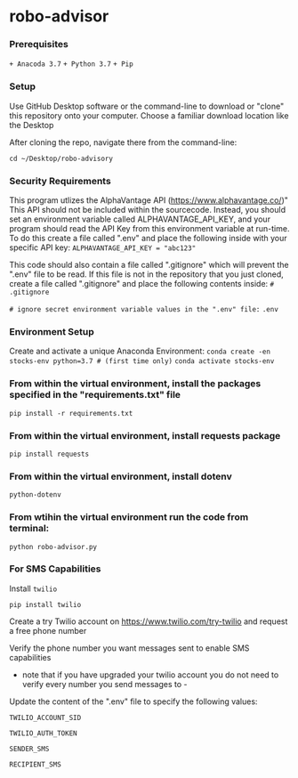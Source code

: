 # robo-advisor

### Prerequisites
`+ Anacoda 3.7`
`+ Python 3.7`
`+ Pip`

### Setup
Use GitHub Desktop software or the command-line to download or "clone" this repository onto your computer. Choose a familiar download location like the Desktop


After cloning the repo, navigate there from the command-line:

` cd ~/Desktop/robo-advisory `

### Security Requirements
This program utlizes the AlphaVantage API (https://www.alphavantage.co/)"
This API should not be included within the sourcecode. Instead, you should set an environment variable called ALPHAVANTAGE_API_KEY, and your program should read the API Key from this environment variable at run-time.
To do this create a file called ".env" and place the following inside with your specific API key:
` ALPHAVANTAGE_API_KEY = "abc123" `

This code should also contain a file called ".gitignore" which will prevent the ".env" file to be read. If this file is not in the repository that you just cloned, create a file called ".gitignore" and place the following contents inside: 
`# .gitignore`

`# ignore secret environment variable values in the ".env" file:`
`.env `


### Environment Setup
Create and activate a unique Anaconda Environment:
`conda create -en stocks-env python=3.7 # (first time only)`
`conda activate stocks-env`


### From within the virtual environment, install the packages specified in the "requirements.txt" file
`pip install -r requirements.txt`

### From within the virtual environment, install requests package
`pip install requests`

### From within the virtual environment, install dotenv
`python-dotenv`

### From wtihin the virtual environment run the code from terminal:
`python robo-advisor.py`

### For SMS Capabilities 
Install `twilio` 

`pip install twilio`

Create a try Twilio account on https://www.twilio.com/try-twilio and request a free phone number

Verify the phone number you want messages sent to enable SMS capabilities 
 - note that if you have upgraded your twilio account you do not need to verify every number you send messages to - 

 Update the content of the ".env" file to specify the following values:
 
 `TWILIO_ACCOUNT_SID` 

 `TWILIO_AUTH_TOKEN` 

 `SENDER_SMS`

 `RECIPIENT_SMS`







